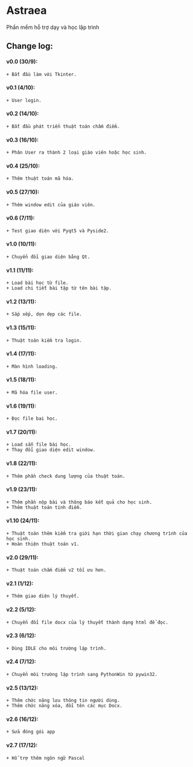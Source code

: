 # Astraea
Phần mềm hỗ trợ dạy và học lập trình

## Change log:
#### v0.0 (30/9):
	+ Bắt đầu làm với Tkinter.
#### v0.1 (4/10): 
	+ User login.
#### v0.2 (14/10): 
	+ Bắt đầu phát triển thuật toán chấm điểm.
#### v0.3 (16/10): 
	+ Phân User ra thành 2 loại giáo viên hoặc học sinh.
#### v0.4 (25/10): 
	+ Thêm thuật toán mã hóa.
#### v0.5 (27/10): 
	+ Thêm window edit của giáo viên.
#### v0.6 (7/11): 
	+ Test giao diện với Pyqt5 và Pyside2.
#### v1.0 (10/11): 
	+ Chuyển đổi giao diện bằng Qt.
#### v1.1 (11/11):
	+ Load bài học từ file. 
	+ Load chi tiết bài tập từ tên bài tập.
#### v1.2 (13/11): 
	+ Sắp xếp, dọn dẹp các file.
#### v1.3 (15/11): 
	+ Thuật toán kiểm tra login.
#### v1.4 (17/11): 
	+ Màn hình loading.
#### v1.5 (18/11): 
	+ Mã hóa file user.
#### v1.6 (19/11): 
	+ Đọc file bai học.
#### v1.7 (20/11):  
	+ Load sẵn file bài học.
	+ Thay đổi giao diện edit window.
#### v1.8 (22/11): 
	+ Thêm phần check dung lượng của thuật toán.
#### v1.9 (23/11): 
	+ Thêm phần nộp bài và thông báo kết quả cho học sinh.
	+ Thêm thuật toán tính điểm.
#### v1.10 (24/11): 
	+ Thuật toán thêm kiểm tra giới hạn thời gian chạy chương trình của học sinh.
	+ Hoàn thiện thuật toán v1.
#### v2.0 (29/11): 
	+ Thuật toán chấm điểm v2 tối ưu hơn.
#### v2.1 (1/12):
	+ Thêm giao diện lý thuyết.
#### v2.2 (5/12): 
	+ Chuyển đổi file docx của lý thuyết thành dạng html để đọc.
#### v2.3 (6/12):  
	+ Dùng IDLE cho môi trường lập trình.
#### v2.4 (7/12): 
	+ Chuyển môi trường lập trình sang PythonWin từ pywin32.
#### v2.5 (13/12): 
	+ Thêm chức năng lưu thông tin người dùng.
	+ Thêm chức năng xóa, đổi tên các mục Docx.
#### v2.6 (16/12):
	+ Sửa đóng gói app
#### v2.7 (17/12):
	+ Hỗ trợ thêm ngôn ngữ Pascal
